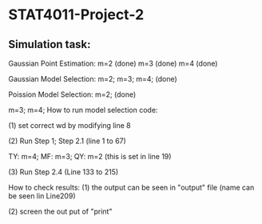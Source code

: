 # STAT4011-Project-2
## Simulation task:
Gaussian Point Estimation: m=2 (done) m=3 (done) m=4 (done)

Gaussian Model Selection: m=2; m=3; m=4; (done)

Poission Model Selection: m=2; (done)

m=3; m=4;
How to run model selection code: 

(1) set correct wd by modifying line 8

(2) Run Step 1; Step 2.1 (line 1 to 67) 

TY: m=4; MF: m=3; QY: m=2 (this is set in line 19)

(3) Run Step 2.4 (Line 133 to 215)

How to check results:
(1) the output can be seen in "output" file (name can be seen lin Line209)

(2) screen the out put of "print"
